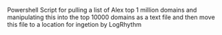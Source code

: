 Powershell Script for pulling a list of Alex top 1 million domains and manipulating this into the top 10000 domains as a text file and then move this file to a location for ingetion by LogRhythm

